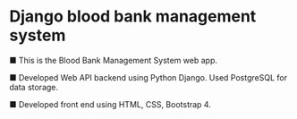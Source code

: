 # Django blood bank management system

■ This is the Blood Bank Management System web app.

■ Developed Web API backend using Python Django. Used PostgreSQL for data storage.

■ Developed front end using HTML, CSS, Bootstrap 4.




